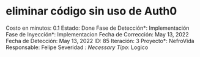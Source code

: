 # eliminar código sin uso de Auth0

Costo en minutos: 0.1
Estado: Done
Fase de Detección*: Implementación
Fase de Inyección*: Implementacion
Fecha de Corrección: May 13, 2022
Fecha de Detección: May 13, 2022
ID: 85
Iteración: 3
Proyecto*: NefroVida
Responsable: Felipe
Severidad *: Necessary
Tipo*: Logico